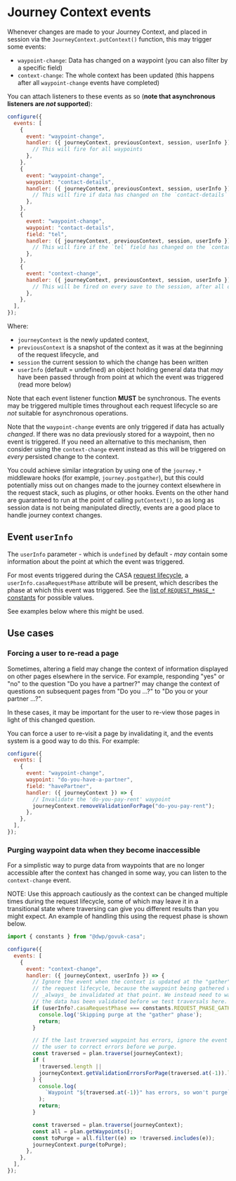 # Journey Context events

Whenever changes are made to your Journey Context, and placed in session via the `JourneyContext.putContext()` function, this may trigger some events:

- `waypoint-change`: Data has changed on a waypoint (you can also filter by a specific field)
- `context-change`: The whole context has been updated (this happens after all `waypoint-change` events have completed)

You can attach listeners to these events as so (**note that asynchronous listeners are _not_ supported**):

```javascript
configure({
  events: [
    {
      event: "waypoint-change",
      handler: ({ journeyContext, previousContext, session, userInfo }) => {
        // This will fire for all waypoints
      },
    },
    {
      event: "waypoint-change",
      waypoint: "contact-details",
      handler: ({ journeyContext, previousContext, session, userInfo }) => {
        // This will fire if data has changed on the `contact-details` waypoint
      },
    },
    {
      event: "waypoint-change",
      waypoint: "contact-details",
      field: "tel",
      handler: ({ journeyContext, previousContext, session, userInfo }) => {
        // This will fire if the `tel` field has changed on the `contact-details` waypoint
      },
    },
    {
      event: "context-change",
      handler: ({ journeyContext, previousContext, session, userInfo }) => {
        // This will be fired on every save to the session, after all other `waypoint-change` events have completed
      },
    },
  ],
});
```

Where:

- `journeyContext` is the newly updated context,
- `previousContext` is a snapshot of the context as it was at the beginning of the request lifecycle, and
- `session` the current session to which the change has been written
- `userInfo` (default = undefined) an object holding general data that _may_ have been passed through from point at which the event was triggered (read more below)

Note that each event listener function **MUST** be synchronous. The events may be triggered multiple times throughout each request lifecycle so are _not_ suitable for asynchronous operations.

Note that the `waypoint-change` events are only triggered if data has actually _changed_. If there was no data previously stored for a waypoint, then no event is triggered. If you need an alternative to this mechanism, then consider using the `context-change` event instead as this will be triggered on _every_ persisted change to the context.

You could achieve similar integration by using one of the `journey.*` middleware hooks (for example, `journey.postgather`), but this could potentially miss out on changes made to the journey context elsewhere in the request stack, such as plugins, or other hooks. Events on the other hand are guaranteed to run at the point of calling `putContext()`, so as long as session data is not being manipulated directly, events are a good place to handle journey context changes.

## Event `userInfo`

The `userInfo` parameter - which is `undefined` by default - _may_ contain some information about the point at which the event was triggered.

For most events triggered during the CASA [request lifecycle](./request-lifecycle.md), a `userInfo.casaRequestPhase` attribute will be present, which describes the phase at which this event was triggered. See the [list of `REQUEST_PHASE_*` constants](../src/lib/constants.js) for possible values.

See examples below where this might be used.

## Use cases

### Forcing a user to re-read a page

Sometimes, altering a field may change the context of information displayed on other pages elsewhere in the service. For example, responding "yes" or "no" to the question "Do you have a partner?" may change the context of questions on subsequent pages from "Do you ...?" to "Do you or your partner ...?".

In these cases, it may be important for the user to re-view those pages in light of this changed question.

You can force a user to re-visit a page by invalidating it, and the events system is a good way to do this. For example:

```javascript
configure({
  events: [
    {
      event: "waypoint-change",
      waypoint: "do-you-have-a-partner",
      field: "havePartner",
      handler: ({ journeyContext }) => {
        // Invalidate the 'do-you-pay-rent' waypoint
        journeyContext.removeValidationForPage("do-you-pay-rent");
      },
    },
  ],
});
```

### Purging waypoint data when they become inaccessible

For a simplistic way to purge data from waypoints that are no longer accessible after the context has changed in some way, you can listen to the `context-change` event.

NOTE: Use this approach cautiously as the context can be changed multiple times during the request lifecycle, some of which may leave it in a transitional state where traversing can give you different results than you might expect. An example of handling this using the request phase is shown below.

```javascript
import { constants } from "@dwp/govuk-casa";

configure({
  events: [
    {
      event: "context-change",
      handler: ({ journeyContext, userInfo }) => {
        // Ignore the event when the context is updated at the "gather" phase of
        // the request lifecycle, because the waypoint being gathered will
        // _always_ be invalidated at that point. We instead need to wait until
        // the data has been validated before we test traversals here.
        if (userInfo?.casaRequestPhase === constants.REQUEST_PHASE_GATHER) {
          console.log('Skipping purge at the "gather" phase');
          return;
        }

        // If the last traversed waypoint has errors, ignore the event and allow
        // the user to correct errors before we purge.
        const traversed = plan.traverse(journeyContext);
        if (
          !traversed.length ||
          journeyContext.getValidationErrorsForPage(traversed.at(-1)).length
        ) {
          console.log(
            `Waypoint "${traversed.at(-1)}" has errors, so won't purge`,
          );
          return;
        }

        const traversed = plan.traverse(journeyContext);
        const all = plan.getWaypoints();
        const toPurge = all.filter((e) => !traversed.includes(e));
        journeyContext.purge(toPurge);
      },
    },
  ],
});
```
